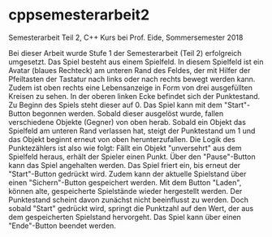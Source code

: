 # cppsemesterarbeit2
Semesterarbeit Teil 2, C++ Kurs bei Prof. Eide, Sommersemester 2018

Bei dieser Arbeit wurde Stufe 1 der Semesterarbeit (Teil 2) erfolgreich umgesetzt.
Das Spiel besteht aus einem Spielfeld. In diesem Spielfeld ist ein Avatar (blaues Rechteck) am unteren Rand des Feldes, der mit Hilfer der Pfeiltasten der Tastatur nach links oder nach rechts bewegt werden kann. Zudem ist oben rechts eine Lebensanzeige in Form von drei ausgefüllten Kreisen zu sehen. In der oberen linken Ecke befindet sich der Punktestand. Zu Beginn des Spiels steht dieser auf 0.
Das Spiel kann mit dem "Start"-Button begonnen werden. Sobald dieser ausgelöst wurde, fallen verschiedene Objekte (Gegner) von oben herab. Sobald ein Objekt das Spielfeld am unteren Rand verlassen hat, steigt der Punktestand um 1 und das Objekt beginnt erneut von oben herunterzufallen. Die Logik des Punktezählers ist also wie folgt: Fällt ein Objekt "unversehrt" aus dem Spielfeld heraus, erhält der Spieler einen Punkt.
Über den "Pause"-Button kann das Spiel angehalten werden. Das Spiel friert ein, bis erneut der "Start"-Button gedrückt wird.
Zudem kann der aktuelle Spielstand über einen "Sichern"-Button gespeichert werden. Mit dem Button "Laden", können alte, gespeicherte Spielstände wieder hergestellt werden. Der Punktestand scheint davon zunächst nicht beeinflusst zu werden. Doch sobald "Start" gedrückt wird, springt die Punktzahl auf den Wert, der aus dem gespeicherten Spielstand hervorgeht.
Das Spiel kann über einen "Ende"-Button beendet werden.
